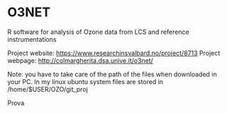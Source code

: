 # O3NET
R software for analysis of Ozone data from LCS and reference instrumentations

Project website: https://www.researchinsvalbard.no/project/8713
Project webpage: http://colmargherita.dsa.unive.it/o3net/

Note: you have to take care of the path of the files when downloaded in your PC.
In my linux ubuntu system files are stored in /home/$USER/OZO/git_proj

Prova
